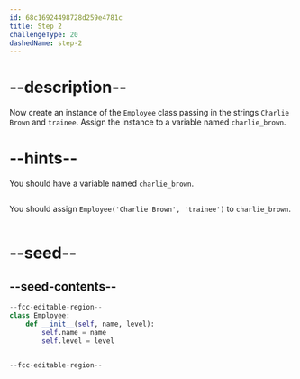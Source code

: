 ```yaml
---
id: 68c16924498728d259e4781c
title: Step 2
challengeType: 20
dashedName: step-2
---
```


# --description--

Now create an instance of the `Employee` class passing in the strings `Charlie Brown` and `trainee`. Assign the instance to a variable named `charlie_brown`.

# --hints--

You should have a variable named `charlie_brown`.

```js

```

You should assign `Employee('Charlie Brown', 'trainee')` to `charlie_brown`.

```js

```

# --seed--

## --seed-contents--

```py
--fcc-editable-region--
class Employee:
    def __init__(self, name, level):
        self.name = name
        self.level = level


--fcc-editable-region--
```
